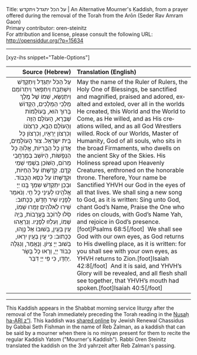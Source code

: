 <html>
<head></head>
<body>
Title: על הכל יתגדל ויתקדש | An Alternative Mourner's Ḳaddish, from a prayer offered during the removal of the Torah from the Arōn (Seder Rav Amram Gaon)<br />
Primary contributor: oren-steinitz<br />
For attribution and license, please consult the following URL: <a href="http://opensiddur.org/?p=15634">http://opensiddur.org/?p=15634</a>
<p />
<hr />

[xyz-ihs snippet="Table-Options"]<table style="margin-left: auto; margin-right: auto;" class="draggable">
<thead><tr><th id="x" style="text-align: right;">Source (Hebrew)</th><th style="text-align: left;">Translation (English)</th></tr></thead>
<tbody>
<tr><td style="vertical-align:top;">
<div class="liturgy" lang="he" style="text-align: right;">
עַל הַכֹּל יִתְגַּדַּל וְיִתְקַדַּשׁ
וְיִשְׁתַּבַּח וְיִתְפָּאַר וְיִתְרוֹמַם וְיִתְנַשֵּׂא,
שְׁמוֹ שֶׁל מֶֽלֶךְ מַלְכֵי הַמְּלָכִים,
הַקָּדוֹשׁ בָּרוּךְ הוּא,
בָּעוֹלָמוֹת שֶׁבָּרָא,
הָעוֹלָם הַזֶּה וְהָעוֹלָם הַבָּא,
כִּרְצוֹנוֹ וְכִרְצוֹן יְרֵאָיו,
וְכִרְצוֹן כָּל בֵּית יִשְׂרָאֵל.
צוּר הָעוֹלָמִים, אֲדוֹן כָּל הַבְּרִיּוֹת,
אֱלֽוֹהַּ כָּל הַנְּפָשׁוֹת,
הַיּוֹשֵׁב בְּמֶרְחֲבֵי מָרוֹם,
הַשּׁוֹכֵן בִּשְׁמֵי שְׁמֵי קֶֽדֶם.
קְדֻשָּׁתוֹ עַל הַחַיּוֹת,
וּקְדֻשָּׁתוֹ עַל כִּסֵּא הַכָּבוֹד.
וּבְכֵן יִתְקַדַּשׁ שִמְךָ בָּֽנוּ יְיָ אֱלֹהֵֽינוּ
לְעֵינֵי כָּל חָי.
וְנֹאמַר לְפָנָיו שִׁיר חָדָשׁ,
כַּכָּתוּב:
שִֽׁירוּ לֵאלֹהִים זַמְּרוּ שְׁמוֹ,
סֹֽלּוּ לָרוֹכֵב בָּעֲרָבוֹת, בְּיָהּ שְׁמוֹ,
וְעִלְזוּ לְפָנָיו.
וְנִרְאֵֽהוּ עַֽיִן בְּעַֽיִן, בְּשׁוּבוֹ אֶל נָוֵֽהוּ,
כַּכָּתוּב: כִּי עַֽיִן בְּעַֽיִן יִרְאוּ,
בְּשׁוּב יְיָ צִיּוֹן.
וְנֶאֱמַר, וְנִגְלָה כְּבוֹד יְיָ,
וְרָאוּ כָל בָּשָׂר יַחְדָּו,
כִּי פִּי יְיָ דִּבֵּר.
</span></div></td>

<td style="vertical-align:top;">
<div class="english" lang="en">
May the name of the Ruler of Rulers,
the Holy One of Blessings,
be sanctified and magnified,
praised and adored, exalted and extoled, 
over all in the worlds He created,
this World and the World to Come,
as He willed, and as His creations willed,
and as all God Wrestlers willed.
Rock of our Worlds, Master of Humanity,
God of all souls,
who sits in the broad Firmaments,
who dwells on the ancient Sky of the Skies.
His Holiness spread upon Heavenly Creatures,
enthroned on the honorable throne.
Therefore, Your name be Sanctified YHVH our God
in the eyes of all that lives.
We shall sing a new song to God, 
as it is written:
Sing unto God, chant God’s Name,
Praise the One who rides on clouds, with God’s Name Yah,
and rejoice in God’s presence.[foot]Psalms 68:5[/foot]&nbsp;
We shall see God with our own eyes, as God returns to His dwelling place,
as it is written: for you shall see with your own eyes,
as YHVH returns to Zion.[foot]Isaiah 42:8[/foot]&nbsp;
And it is said, and YHVH’s Glory will be revealed,
and all flesh shall see together,
that YHVH’s mouth had spoken.[foot]Isaiah 40:5[/foot]
</div></td>
</tr>
</tbody></table>

<hr />

This Kaddish appears in the Shabbat morning service liturgy after the removal of the Torah immediately preceding the Torah reading in the <a href="https://www.sefaria.org/Siddur_Sefard,_Shabbat_Morning_Services,_Shabbat_Torah_Reading.23/he/Torat_Emet_357?lang=bi&with=all&lang2=en">Nusaḥ ha-ARI z"l</a>. This kaddish was <a href="http://www.jewishrenewalhasidus.org/Reb-Zalman-Resources/no_minyan_kaddish.htm">shared online</a> by Jewish Renewal Chassidus by Gabbai Seth Fishman in the name of Reb Zalman, as a kaddish that can be said by a mourner when there is no minyan present for them to recite the regular Kaddish Yatom ("Mourner's Kaddish"). Rabbi Oren Steinitz translated the kaddish on the 3rd yahrzeit after Reb Zalman's passing.
</body>
</html>